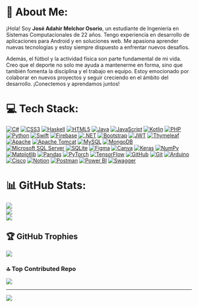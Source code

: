 # 💫 About Me:
¡Hola! Soy **José Adahir Melchor Osorio**, un estudiante de Ingeniería en Sistemas Computacionales de 22 años. Tengo experiencia en desarrollo de aplicaciones para Android y en soluciones web. Me apasiona aprender nuevas tecnologías y estoy siempre dispuesto a enfrentar nuevos desafíos.  

Además, el fútbol y la actividad física son parte fundamental de mi vida. Creo que el deporte no solo me ayuda a mantenerme en forma, sino que también fomenta la disciplina y el trabajo en equipo. Estoy emocionado por colaborar en nuevos proyectos y seguir creciendo en el ámbito del desarrollo. ¡Conectemos y aprendamos juntos!

# 💻 Tech Stack:
[![C#](https://skillicons.dev/icons?i=csharp)](https://skillicons.dev)
[![CSS3](https://skillicons.dev/icons?i=css)](https://skillicons.dev)
[![Haskell](https://skillicons.dev/icons?i=haskell)](https://skillicons.dev)
[![HTML5](https://skillicons.dev/icons?i=html)](https://skillicons.dev)
[![Java](https://skillicons.dev/icons?i=java)](https://skillicons.dev)
[![JavaScript](https://skillicons.dev/icons?i=js)](https://skillicons.dev)
[![Kotlin](https://skillicons.dev/icons?i=kotlin)](https://skillicons.dev)
[![PHP](https://skillicons.dev/icons?i=php)](https://skillicons.dev)
[![Python](https://skillicons.dev/icons?i=python)](https://skillicons.dev)
[![Swift](https://skillicons.dev/icons?i=swift)](https://skillicons.dev)
[![Firebase](https://skillicons.dev/icons?i=firebase)](https://skillicons.dev)
[![.NET](https://skillicons.dev/icons?i=dotnet)](https://skillicons.dev)
[![Bootstrap](https://skillicons.dev/icons?i=bootstrap)](https://skillicons.dev)
[![JWT](https://skillicons.dev/icons?i=jwt)](https://skillicons.dev)
[![Thymeleaf](https://skillicons.dev/icons?i=thymeleaf)](https://skillicons.dev)
[![Apache](https://skillicons.dev/icons?i=apache)](https://skillicons.dev)
[![Apache Tomcat](https://skillicons.dev/icons?i=tomcat)](https://skillicons.dev)
[![MySQL](https://skillicons.dev/icons?i=mysql)](https://skillicons.dev)
[![MongoDB](https://skillicons.dev/icons?i=mongodb)](https://skillicons.dev)
[![Microsoft SQL Server](https://skillicons.dev/icons?i=mssql)](https://skillicons.dev)
[![SQLite](https://skillicons.dev/icons?i=sqlite)](https://skillicons.dev)
[![Figma](https://skillicons.dev/icons?i=figma)](https://skillicons.dev)
[![Canva](https://skillicons.dev/icons?i=canva)](https://skillicons.dev)
[![Keras](https://skillicons.dev/icons?i=keras)](https://skillicons.dev)
[![NumPy](https://skillicons.dev/icons?i=numpy)](https://skillicons.dev)
[![Matplotlib](https://skillicons.dev/icons?i=matplotlib)](https://skillicons.dev)
[![Pandas](https://skillicons.dev/icons?i=pandas)](https://skillicons.dev)
[![PyTorch](https://skillicons.dev/icons?i=pytorch)](https://skillicons.dev)
[![TensorFlow](https://skillicons.dev/icons?i=tensorflow)](https://skillicons.dev)
[![GitHub](https://skillicons.dev/icons?i=github)](https://skillicons.dev)
[![Git](https://skillicons.dev/icons?i=git)](https://skillicons.dev)
[![Arduino](https://skillicons.dev/icons?i=arduino)](https://skillicons.dev)
[![Cisco](https://skillicons.dev/icons?i=cisco)](https://skillicons.dev)
[![Notion](https://skillicons.dev/icons?i=notion)](https://skillicons.dev)
[![Postman](https://skillicons.dev/icons?i=postman)](https://skillicons.dev)
[![Power BI](https://skillicons.dev/icons?i=powerbi)](https://skillicons.dev)
[![Swagger](https://skillicons.dev/icons?i=swagger)](https://skillicons.dev)

# 📊 GitHub Stats:
![](https://github-readme-stats.vercel.app/api?username=Adahir1834&theme=dark&hide_border=false&include_all_commits=true&count_private=true)<br/>
![](https://github-readme-streak-stats.herokuapp.com/?user=Adahir1834&theme=dark&hide_border=false)<br/>
![](https://github-readme-stats.vercel.app/api/top-langs/?username=Adahir1834&theme=dark&hide_border=false&include_all_commits=true&count_private=true&layout=compact)

## 🏆 GitHub Trophies
![](https://github-profile-trophy.vercel.app/?username=Adahir1834&theme=dracula&no-frame=true&no-bg=true&margin-w=4)

### 🔝 Top Contributed Repo
![](https://github-contributor-stats.vercel.app/api?username=Adahir1834&limit=5&theme=dark&combine_all_yearly_contributions=true)

---
[![](https://visitcount.itsvg.in/api?id=Adahir1834&icon=9&color=1)](https://visitcount.itsvg.in)

<!-- Proudly created with GPRM ( https://gprm.itsvg.in ) -->
